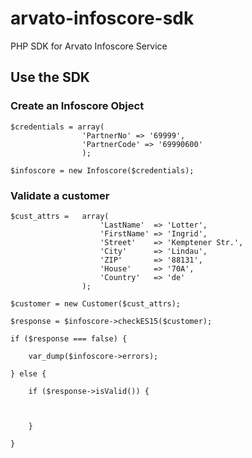 arvato-infoscore-sdk
====================

PHP SDK for Arvato Infoscore Service

## Use the SDK

### Create an Infoscore Object

	$credentials = array(
					'PartnerNo' => '69999', 
					'PartnerCode' => '69990600'
					);

	$infoscore = new Infoscore($credentials);
	

### Validate a customer

	$cust_attrs = 	array(
    					'LastName'  => 'Lotter',
    					'FirstName' => 'Ingrid',
    					'Street'    => 'Kemptener Str.',
    					'City'      => 'Lindau',
    					'ZIP'       => '88131',
    					'House'     => '70A',
    					'Country'   => 'de'
					);
					
	$customer = new Customer($cust_attrs);
	
	$response = $infoscore->checkES15($customer);
	
	if ($response === false) {
	
		var_dump($infoscore->errors);
	
	} else {
	
		if ($response->isValid()) {
		
			
		
		}
	
	}